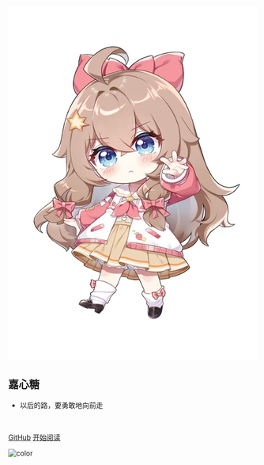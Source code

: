 ![image-20210924180201944](/photos/index.jpg)

## 嘉心糖

- 以后的路，要勇敢地向前走

<br>

[GitHub](https://github.com/xyt2000/)
[开始阅读](README.md)



<!-- 背景色 -->
![color](#fff)



